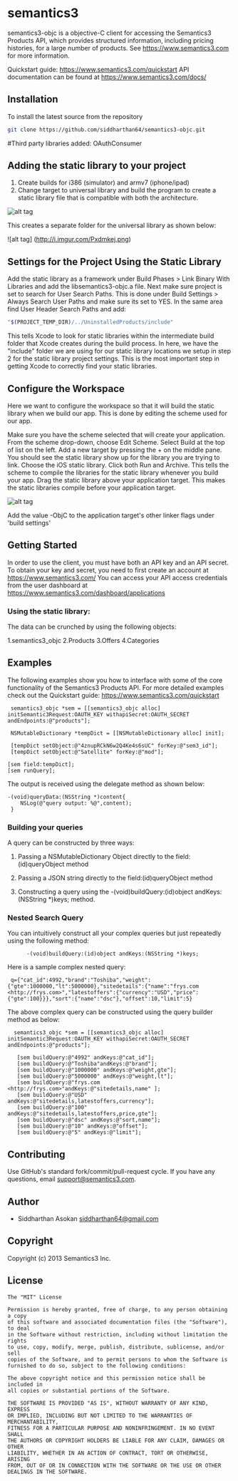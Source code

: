 # semantics3
semantics3-objc is a objective-C client for accessing the Semantics3 Products API, which provides structured information, including pricing histories, for a large number of products.
See https://www.semantics3.com for more information.

Quickstart guide: https://www.semantics3.com/quickstart
API documentation can be found at https://www.semantics3.com/docs/

## Installation
To install the latest source from the repository

```bash
git clone https://github.com/siddharthan64/semantics3-objc.git

```

#Third party libraries added:
OAuthConsumer

## Adding the static library to your project
1. Create builds for i386 (simulator) and armv7 (iphone/ipad)
2. Change target to universal library and build the program to create a static library file that is compatible with both the architecture.

![alt tag](http://i.imgur.com/4Ejux45.png)

This creates a separate folder for the universal library as shown below:

![alt tag] (http://i.imgur.com/Pxdmkej.png)



## Settings for the Project Using the Static Library
Add the static library as a framework under Build Phases > Link Binary With Libraries and add the libsemantics3-objc.a file.
Next make sure project is set to search for User Search Paths. This is done under Build Settings > Always Search User Paths and make sure its set to YES.
In the same area find User Header Search Paths and add:

```bash
"$(PROJECT_TEMP_DIR)/../UninstalledProducts/include"

```
This tells Xcode to look for static libraries within the intermediate build folder that Xcode creates during the build process. In here, we have the "include" folder we are using for our static library locations we setup in step 2 for the static library project settings. This is the most important step in getting Xcode to correctly find your static libraries.

## Configure the Workspace
Here we want to configure the workspace so that it will build the static library when we build our app. This is done by editing the scheme used for our app.

Make sure you have the scheme selected that will create your application.
From the scheme drop-down, choose Edit Scheme.
Select Build at the top of list on the left. Add a new target by pressing the + on the middle pane.
You should see the static library show up for the library you are trying to link. Choose the iOS static library.
Click both Run and Archive. This tells the scheme to compile the libraries for the static library whenever you build your app.
Drag the static library above your application target. This makes the static libraries compile before your application target.


![alt tag](http://i.imgur.com/TFU6lOc.png)

Add the value -ObjC to the application target's other linker flags under 'build settings'

## Getting Started

In order to use the client, you must have both an API key and an API secret. To obtain your key and secret, you need to first create an account at
https://www.semantics3.com/
You can access your API access credentials from the user dashboard at https://www.semantics3.com/dashboard/applications
 

  
### Using the static library:

 The data can be crunched by using the following objects:
 
 1.semantics3_objc
 2.Products
 3.Offers
 4.Categories
 
 

## Examples

The following examples show you how to interface with some of the core functionality of the Semantics3 Products API. For more detailed examples check out the Quickstart guide: https://www.semantics3.com/quickstart


     semantics3_objc *sem = [[semantics3_objc alloc] initSemantic3Request:OAUTH_KEY withapiSecret:OAUTH_SECRET andEndpoints:@"products"];

     NSMutableDictionary *tempDict = [[NSMutableDictionary alloc] init];
    
     [tempDict setObject:@"4znupRCkN6w2Q4Ke4s6sUC" forKey:@"sem3_id"];
     [tempDict setObject:@"Satellite" forKey:@"mod"];
     
    [sem field:tempDict];
    [sem runQuery];
    
The output is received using the delegate method as shown below:

    -(void)queryData:(NSString *)content{
        NSLog(@"query output: %@",content);
     }

### Building your queries
A query can be constructed by three ways:
   
1. Passing a NSMutableDictionary Object directly to the field:(id)queryObject method
    
2. Passing a JSON string directly to the field:(id)queryObject method
    
3. Constructing a query using the -(void)buildQuery:(id)object andKeys:(NSString *)keys; method.
    
    
### Nested Search Query

You can intuitively construct all your complex queries but just repeatedly using the following method:
                     
          -(void)buildQuery:(id)object andKeys:(NSString *)keys;
          
Here is a sample complex nested query:

     q={"cat_id":4992,"brand":"Toshiba","weight":{"gte":1000000,"lt":5000000},"sitedetails":{"name":"frys.com <http://frys.com>","latestoffers":{"currency":"USD","price":{"gte":100}}},"sort":{"name":"dsc"},"offset":10,"limit":5}

The above complex query can be constructed using the query builder method as below:
      
      semantics3_objc *sem = [[semantics3_objc alloc] initSemantic3Request:OAUTH_KEY withapiSecret:OAUTH_SECRET andEndpoints:@"products"];
 
       [sem buildQuery:@"4992" andKeys:@"cat_id"];
       [sem buildQuery:@"Toshiba"andKeys:@"brand"];
       [sem buildQuery:@"1000000" andKeys:@"weight,gte"];
       [sem buildQuery:@"5000000" andKeys:@"weight,lt"];
       [sem buildQuery:@"frys.com <http://frys.com>"andKeys:@"sitedetails,name" ];
       [sem buildQuery:@"USD" andKeys:@"sitedetails,latestoffers,currency"];
       [sem buildQuery:@"100" andKeys:@"sitedetails,latestoffers,price,gte"];
       [sem buildQuery:@"dsc" andKeys:@"sort,name"];
       [sem buildQuery:@"10" andKeys:@"offset"];
       [sem buildQuery:@"5" andKeys:@"limit"];

 

## Contributing
Use GitHub's standard fork/commit/pull-request cycle.  If you have any questions, email <support@semantics3.com>.

## Author

* Siddharthan Asokan <siddharthan64@gmail.com>

## Copyright

Copyright (c) 2013 Semantics3 Inc.

## License

    The "MIT" License
    
    Permission is hereby granted, free of charge, to any person obtaining a copy
    of this software and associated documentation files (the "Software"), to deal
    in the Software without restriction, including without limitation the rights
    to use, copy, modify, merge, publish, distribute, sublicense, and/or sell
    copies of the Software, and to permit persons to whom the Software is
    furnished to do so, subject to the following conditions:
    
    The above copyright notice and this permission notice shall be included in
    all copies or substantial portions of the Software.
    
    THE SOFTWARE IS PROVIDED "AS IS", WITHOUT WARRANTY OF ANY KIND, EXPRESS
    OR IMPLIED, INCLUDING BUT NOT LIMITED TO THE WARRANTIES OF MERCHANTABILITY,
    FITNESS FOR A PARTICULAR PURPOSE AND NONINFRINGEMENT. IN NO EVENT SHALL
    THE AUTHORS OR COPYRIGHT HOLDERS BE LIABLE FOR ANY CLAIM, DAMAGES OR OTHER
    LIABILITY, WHETHER IN AN ACTION OF CONTRACT, TORT OR OTHERWISE, ARISING
    FROM, OUT OF OR IN CONNECTION WITH THE SOFTWARE OR THE USE OR OTHER
    DEALINGS IN THE SOFTWARE.

